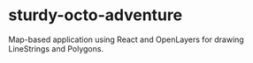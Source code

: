 # sturdy-octo-adventure
Map-based application using React and OpenLayers for drawing LineStrings and Polygons.
